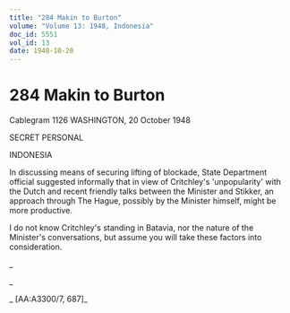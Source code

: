 ```yaml
---
title: "284 Makin to Burton"
volume: "Volume 13: 1948, Indonesia"
doc_id: 5551
vol_id: 13
date: 1948-10-20
---
```


# 284 Makin to Burton

Cablegram 1126 WASHINGTON, 20 October 1948

SECRET PERSONAL

INDONESIA

In discussing means of securing lifting of blockade, State Department official suggested informally that in view of Critchley's 'unpopularity' with the Dutch and recent friendly talks between the Minister and Stikker, an approach through The Hague, possibly by the Minister himself, might be more productive.

I do not know Critchley's standing in Batavia, nor the nature of the Minister's conversations, but assume you will take these factors into consideration.

_

_

_ [AA:A3300/7, 687]_
